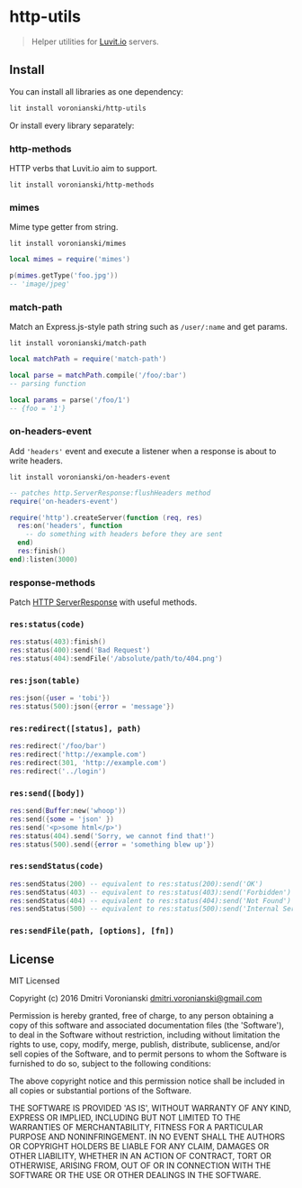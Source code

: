 # http-utils

> Helper utilities for [Luvit.io](http://luvit.io) servers.

## Install

You can install all libraries as one dependency:

```bash
lit install voronianski/http-utils
```

Or install every library separately:

### http-methods

HTTP verbs that Luvit.io aim to support.

```
lit install voronianski/http-methods
```

### mimes

Mime type getter from string.

```
lit install voronianski/mimes
```

```lua
local mimes = require('mimes')

p(mimes.getType('foo.jpg'))
-- 'image/jpeg'

```

### match-path

Match an Express.js-style path string such as `/user/:name` and get params.

```
lit install voronianski/match-path
```

```lua
local matchPath = require('match-path')

local parse = matchPath.compile('/foo/:bar')
-- parsing function

local params = parse('/foo/1')
-- {foo = '1'}
```

### on-headers-event

Add `'headers'` event and execute a listener when a response is about to write headers.

```
lit install voronianski/on-headers-event
```

```lua
-- patches http.ServerResponse:flushHeaders method
require('on-headers-event')

require('http').createServer(function (req, res)
  res:on('headers', function 
    -- do something with headers before they are sent
  end)
  res:finish()
end):listen(3000)
```

### response-methods

Patch [HTTP ServerResponse](https://luvit.io/api/http.html#http_class_http_serverresponse) with useful methods.

### `res:status(code)`

```lua
res:status(403):finish()
res:status(400):send('Bad Request')
res:status(404):sendFile('/absolute/path/to/404.png')
```

### `res:json(table)`

```lua
res:json({user = 'tobi'})
res:status(500):json({error = 'message'})
```

### `res:redirect([status], path)`

```lua
res:redirect('/foo/bar')
res:redirect('http://example.com')
res:redirect(301, 'http://example.com')
res:redirect('../login')
```

### `res:send([body])`

```lua
res:send(Buffer:new('whoop'))
res:send({some = 'json' })
res:send('<p>some html</p>')
res:status(404).send('Sorry, we cannot find that!')
res:status(500).send({error = 'something blew up'})
```

### `res:sendStatus(code)`

```lua
res:sendStatus(200) -- equivalent to res:status(200):send('OK')
res:sendStatus(403) -- equivalent to res:status(403):send('Forbidden')
res:sendStatus(404) -- equivalent to res:status(404):send('Not Found')
res:sendStatus(500) -- equivalent to res:status(500):send('Internal Server Error')
```

### `res:sendFile(path, [options], [fn])`

## License

MIT Licensed

Copyright (c) 2016 Dmitri Voronianski [dmitri.voronianski@gmail.com](mailto:dmitri.voronianski@gmail.com)

Permission is hereby granted, free of charge, to any person obtaining
a copy of this software and associated documentation files (the
'Software'), to deal in the Software without restriction, including
without limitation the rights to use, copy, modify, merge, publish,
distribute, sublicense, and/or sell copies of the Software, and to
permit persons to whom the Software is furnished to do so, subject to
the following conditions:

The above copyright notice and this permission notice shall be
included in all copies or substantial portions of the Software.

THE SOFTWARE IS PROVIDED 'AS IS', WITHOUT WARRANTY OF ANY KIND,
EXPRESS OR IMPLIED, INCLUDING BUT NOT LIMITED TO THE WARRANTIES OF
MERCHANTABILITY, FITNESS FOR A PARTICULAR PURPOSE AND NONINFRINGEMENT.
IN NO EVENT SHALL THE AUTHORS OR COPYRIGHT HOLDERS BE LIABLE FOR ANY
CLAIM, DAMAGES OR OTHER LIABILITY, WHETHER IN AN ACTION OF CONTRACT,
TORT OR OTHERWISE, ARISING FROM, OUT OF OR IN CONNECTION WITH THE
SOFTWARE OR THE USE OR OTHER DEALINGS IN THE SOFTWARE.
